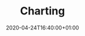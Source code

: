 ---
title: "Charting"
date: 2020-04-24T16:40:00+01:00
type: docs
weight: 70
description: Building and working with charts
---